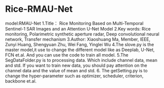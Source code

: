 # Rice-RMAU-Net
model:RMAU-Net
1.Title： Rice Monitoring Based on Multi-Temporal Sentinel-1 SAR Images and an Attention U-Net Model
2.Key words: Rice monitoring, Polarimetric synthetic aperture radar, Deep convolutional neural network, Transfer mechanism
3.Author: Xiaoshuang Ma, Member, IEEE, Zunyi Huang, Shengyuan Zhu, Wei Fang, Yinglei Wu
4.The slove.py is the master model,it use to change the different model like as Deeplab, U-Net, FCN et.al. And you can use the code to train all model.
5.The SegDataFolder.py is to processing data. Which include channel data, mean and std. If you want to train new data, you should pay attention on the channel data and the value of mean and std.
6. The getSetting.py is to change the hyper-parameter such as optimizer, scheduler, criterion, backbone et.al.

